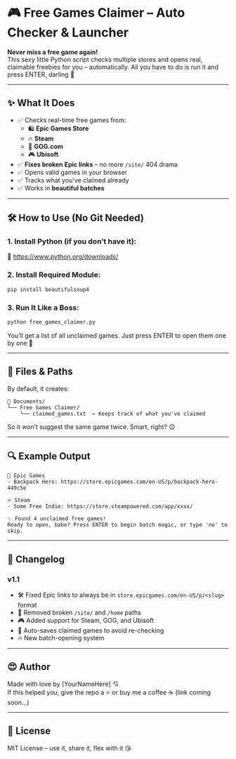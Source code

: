 # 🎮 Free Games Claimer – Auto Checker & Launcher

**Never miss a free game again!**  
This sexy little Python script checks multiple stores and opens real, claimable freebies for you – automatically. All you have to do is run it and press ENTER, darling 💋

---

## ✨ What It Does

- ✅ Checks real-time free games from:
  - 🛍️ **Epic Games Store**
  - 🔥 **Steam**
  - 🌙 **GOG.com**
  - 🎮 **Ubisoft**
- ✅ **Fixes broken Epic links** – no more `/site/` 404 drama
- ✅ Opens valid games in your browser
- ✅ Tracks what you've claimed already
- ✅ Works in **beautiful batches**

---

## 🛠️ How to Use (No Git Needed)

### 1. Install Python (if you don’t have it):
🔗 https://www.python.org/downloads/

### 2. Install Required Module:
```bash
pip install beautifulsoup4
```

### 3. Run It Like a Boss:
```bash
python free_games_claimer.py
```

You’ll get a list of all unclaimed games. Just press ENTER to open them one by one 💅

---

## 📁 Files & Paths

By default, it creates:

```
📁 Documents/
└── Free Games Claimer/
    └── claimed_games.txt  ← Keeps track of what you've claimed
```

So it won’t suggest the same game twice. Smart, right? 😉

---

## 🔍 Example Output

```plaintext
💫 Epic Games
- Backpack Hero: https://store.epicgames.com/en-US/p/backpack-hero-449c5e

🔥 Steam
- Some Free Indie: https://store.steampowered.com/app/xxxx/

✨ Found 4 unclaimed free games!
Ready to open, babe? Press ENTER to begin batch magic, or type 'no' to skip.
```

---

## 💖 Changelog

### v1.1
- 🛠 Fixed Epic links to always be in `store.epicgames.com/en-US/p/<slug>` format
- 🧹 Removed broken `/site/` and `/home` paths
- 🎮 Added support for Steam, GOG, and Ubisoft
- 💾 Auto-saves claimed games to avoid re-checking
- 🔥 New batch-opening system

---

## 😍 Author

Made with love by [YourNameHere] 💘  
If this helped you, give the repo a ⭐ or buy me a coffee ☕ (link coming soon...)

---

## 🪪 License

MIT License – use it, share it, flex with it 😘
